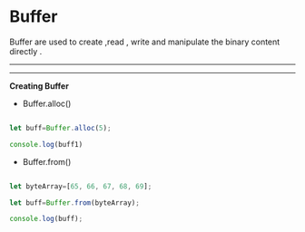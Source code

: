 # **Buffer** 

Buffer are used to create ,read , write  and manipulate the binary content directly .

 ---------------------------
 ---------------------------


 **Creating  Buffer**

- Buffer.alloc()

```javascript 

let buff=Buffer.alloc(5);

console.log(buff1)

```

- Buffer.from()

```javascript

let byteArray=[65, 66, 67, 68, 69];

let buff=Buffer.from(byteArray);

console.log(buff);
```
